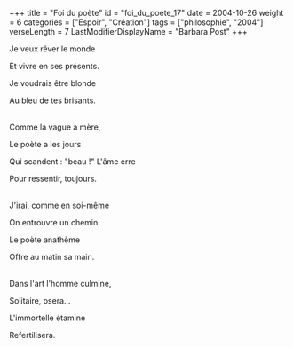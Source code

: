 +++
title = "Foi du poète"
id = "foi_du_poete_17"
date = 2004-10-26
weight = 6
categories = ["Espoir", "Création"]
tags = ["philosophie", "2004"]
verseLength = 7
LastModifierDisplayName = "Barbara Post"
+++

Je veux rêver le monde

Et vivre en ses présents.

Je voudrais être blonde

Au bleu de tes brisants.

 \
Comme la vague a mère,

Le poète a les jours

Qui scandent : "beau !" L'âme erre

Pour ressentir, toujours.

 \
J'irai, comme en soi-même

On entrouvre un chemin.

Le poète anathème

Offre au matin sa main.

 \
Dans l'art l'homme culmine,

Solitaire, osera...

L'immortelle étamine

Refertilisera.
